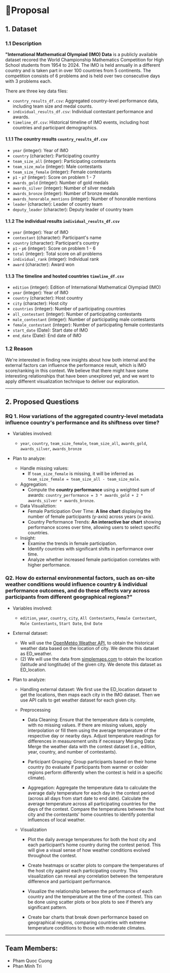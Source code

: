 # 📌Proposal

## 1. Dataset
### 1.1 Description 
**"International Mathematical Olympiad (IMO) Data** is a publicly available dataset recored the World Championship Mathematics Competition for High School students from 1954 to 2024. The IMO is held annually in a different country and is taken part in over 100 countries from 5 continents. The competition consists of 6 problems and is held over two consecutive days with 3 problems each.

There are three key data files:
- `country_results_df.csv`: Aggregated country-level performance data, including team size and medal counts.
- `individual_results_df.csv`: Individual contestant performance and awards.
- `timeline_df.csv`: Historical timeline of IMO events, including host countries and participant demographics.

#### 1.1.1 The country results `country_results_df.csv`
- `year` (integer): Year of IMO
- `country` (character): Participating country
- `team_size_all` (integer): Participating contestants
- `team_size_male` (integer): Male contestants
- `team_size_female` (integer): Female contestants
- `p1` - `p7` (integer): Score on problem 1 - 7
- `awards_gold` (integer): Number of gold medals
- `awards_silver` (integer): Number of silver medals
- `awards_bronze` (integer): Number of bronze medals
- `awards_honorable_mentions` (integer): Number of honorable mentions
- `leader` (character): Leader of country team
- `deputy_leader` (character): Deputy leader of country team

#### 1.1.2 The individual results `individual_results_df.csv`
- `year` (integer): Year of IMO
- `contestant` (character): Participant's name
- `country` (character): Participant's country
- `p1` - `p6` (integer): Score on problem 1 - 6
- `total` (integer): Total score on all problems
- `individual_rank` (integer): Individual rank
- `award` (character): Award won

#### 1.1.3 The timeline and hosted countries `timeline_df.csv`
- `edition` (integer): Edition of International Mathematical Olympiad (IMO)
- `year` (integer): Year of IMO
- `country` (character): Host country
- `city` (character): Host city
- `countries` (integer): Number of participating countries
- `all_contestant` (integer): Number of participating contestants
- `male_contestant` (integer): Number of participating male contestants
- `female_contestant` (integer): Number of participating female contestants
- `start_date` (Date): Start date of IMO
- `end_date` (Date): End date of IMO

### 1.2 Reason
We're interested in finding new insights about how both internal and the external factors can influence the performance result, 
which is IMO score/ranking in this context. We believe that there might have some interesting relationships that have been 
unexplored yet, and we want to apply different visualization technique to deliver our exploration. 

---

## 2. Proposed Questions
### RQ 1. How variations of the aggregated country-level metadata influence country's performance and its shiftness over time?
- Variables involved:
  - `year`, `country`, `team_size_female`, `team_size_all`, `awards_gold`, `awards_silver`, `awards_bronze`

- Plan to analyze:
  - Handle missing values:
    - If `team_size_female` is missing, it will be inferred as `team_size_female = team_size_all - team_size_male`.
  - Aggregation: 
    - Compute  the **country performance** using a weighted sum of awards: `country_performance = 3 * awards_gold + 2 * awards_silver + awards_bronze`. 
  - Data Visualiztion: 
    - Female Participation Over Time: **A line chart** displaying the number of female participants (y-axis) across years (x-axis).
    - Country Performance Trends: **An interactive bar chart** showing performance scores over time, allowing users to select specific countries.
  - Insight: 
    - Examine the trends in female participation.
    - Identify countries with significant shifts in performance over time.
    - Analyze whether increased female participation correlates with higher performance.

### Q2. How do external environmental factors, such as on-site weather conditions would influence country & individual performance outcomes, and do these effects vary across participants from different geographical regions?"
- Variables involved:
  - `edition`, `year`, `country`, `city`, `All Contestants`, `Female Contestant`, `Male Contestants`, `Start Date`, `End Date`

- External dataset:
  - We will use the [OpenMetéo Weather API](https://open-meteo.com/), to obtain the historical weather data based on the location of city. We denote this dataset as ED_weather.
  - (2) We will use the data from [simplemaps.com](https://simplemaps.com) to obtain the location (latitude and longtitude) of the given city. We denote this dataset as ED_location.

- Plan to analyze:
  - Handling external dataset: We first use the ED_location dataset to get the locations, then maps each city in the IMO dataset. Then we use API calls to get weather dataset for each given city.

  - Preprocessing
    - Data Cleaning: Ensure that the temperature data is complete, with no missing values. If there are missing values, apply interpolation or fill them using the average temperature of the respective day or nearby days. Adjust temperature readings for differences in measurement units if necessary Merging Data: Merge the weather data with the contest dataset (i.e., edition, year, country, and number of contestants).

    - Participant Grouping: Group participants based on their home country (to evaluate if participants from warmer or colder regions perform differently when the contest is held in a specific climate).

    - Aggregation: Aggregate the temperature data to calculate the average daily temperature for each day in the contest period (across all days from start date to end date). Calculate the average temperature across all participating countries for the days of the contest. Compare the temperatures between the host city and the contestants' home countries to identify potential influences of local weather.

  - Visualization

    - Plot the daily average temperatures for both the host city and each participant’s home country during the contest period. This will give a visual sense of how weather conditions evolved throughout the contest.

    - Create heatmaps or scatter plots to compare the temperatures of the host city against each participating country. This visualization can reveal any correlation between the temperature difference and participant performance.

    - Visualize the relationship between the performance of each country and the temperature at the time of the contest. This can be done using scatter plots or box plots to see if there’s any significant pattern.

    - Create bar charts that break down performance based on geographical regions, comparing countries with extreme temperature conditions to those with moderate climates.


---
## Team Members:
- Pham Quoc Cuong
- Phan Minh Tri
